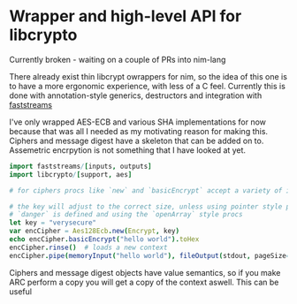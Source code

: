 # Wrapper and high-level API for libcrypto

Currently broken - waiting on a couple of PRs into nim-lang

There already exist thin libcrypt owrappers for nim, so the idea of this one is to have a more ergonomic experience, with less of a C feel. Currently this is done with annotation-style generics, destructors and integration with [faststreams](https://github.com/status-im/nim-faststreams)

I've only wrapped AES-ECB and various SHA implementations for now because that was all I needed as my motivating reason for making this. Ciphers and message digest have a skeleton that can be added on to. Assemetric encrpytion is not something that I have looked at yet.


```nim
import faststreams/[inputs, outputs]
import libcrypto/[support, aes]

# for ciphers procs like `new` and `basicEncrypt` accept a variety of inputs

# the key will adjust to the correct size, unless using pointer style procs or
# `danger` is defined and using the `openArray` style procs
let key = "verysecure"
var encCipher = Aes128Ecb.new(Encrypt, key)
echo encCipher.basicEncrypt("hello world").toHex
encCipher.rinse()  # loads a new context
encCipher.pipe(memoryInput("hello world"), fileOutput(stdout, pageSize=256))

```


Ciphers and message digest objects have value semantics, so if you make ARC perform a copy you will get a copy of the context aswell. This can be useful